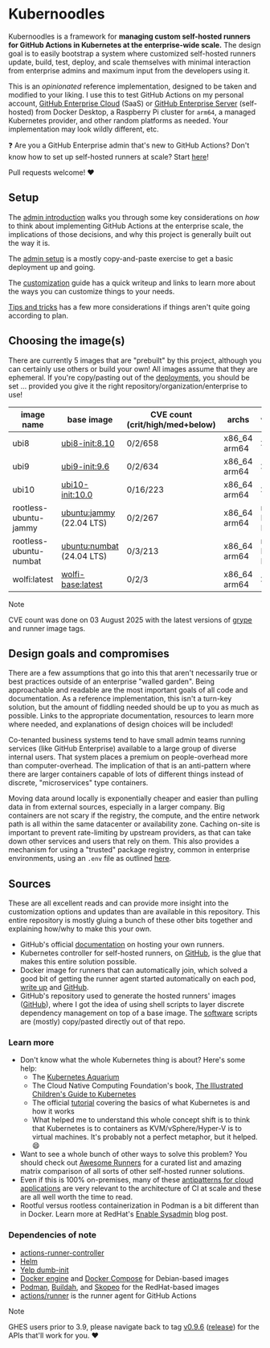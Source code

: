# Kubernoodles

Kubernoodles is a framework for **managing custom self-hosted runners for GitHub Actions in Kubernetes at the enterprise-wide scale.**  The design goal is to easily bootstrap a system where customized self-hosted runners update, build, test, deploy, and scale themselves with minimal interaction from enterprise admins and maximum input from the developers using it.

This is an _opinionated_ reference implementation, designed to be taken and modified to your liking.  I use this to test GitHub Actions on my personal account, [GitHub Enterprise Cloud](https://github.com) (SaaS) or [GitHub Enterprise Server](https://docs.github.com/en/enterprise-server@latest) (self-hosted) from Docker Desktop, a Raspberry Pi cluster for `arm64`, a managed Kubernetes provider, and other random platforms as needed.  Your implementation may look wildly different, etc.

:question: Are you a GitHub Enterprise admin that's new to GitHub Actions?  Don't know how to set up self-hosted runners at scale?  Start [here](https://some-natalie.dev/blog/arch-guide-to-selfhosted-actions/)!

Pull requests welcome! :heart:

## Setup

The [admin introduction](https://some-natalie.dev/blog/arch-guide-to-selfhosted-actions/) walks you through some key considerations on _how_ to think about implementing GitHub Actions at the enterprise scale, the implications of those decisions, and why this project is generally built out the way it is.

The [admin setup](https://some-natalie.dev/blog/kubernoodles-pt-1) is a mostly copy-and-paste exercise to get a basic deployment up and going.

The [customization](https://some-natalie.dev/blog/kubernoodles-pt-5) guide has a quick writeup and links to learn more about the ways you can customize things to your needs.

[Tips and tricks](docs/tips-and-tricks.md) has a few more considerations if things aren't quite going according to plan.

## Choosing the image(s)

There are currently 5 images that are "prebuilt" by this project, although you can certainly use others or build your own!  All images assume that they are ephemeral.  If you're copy/pasting out of the [deployments](deployments), you should be set ... provided you give it the right repository/organization/enterprise to use!

<!-- START_SECTION:table -->
| image name | base image | CVE count<br>(crit/high/med+below) | archs | virtualization? | sudo? | notes |
|---|---|---|---|---|---|---|
| ubi8 | [ubi8-init:8.10](https://catalog.redhat.com/software/containers/ubi8-init/5c6aea74dd19c77a158f0892) | 0/2/658 | x86_64<br>arm64 | :x: | :x: | n/a |
| ubi9 | [ubi9-init:9.6](https://catalog.redhat.com/software/containers/ubi9-init/6183297540a2d8e95c82e8bd) | 0/2/634 | x86_64<br>arm64 | :x: | :x: | n/a |
| ubi10 | [ubi10-init:10.0](https://catalog.redhat.com/software/containers/ubi10-init/66f2aabb701371ba5f56497a?image=686bd755edf0de590015a72d&container-tabs=overview) | 0/16/223 | x86_64<br>arm64 | :x: | :x: | n/a |
| rootless-ubuntu-jammy | [ubuntu:jammy](https://hub.docker.com/_/ubuntu) (22.04 LTS) | 0/2/267 | x86_64<br>arm64 | rootless Docker-in-Docker | :x: | [common rootless problems](docs/tips-and-tricks.md#rootless-images) |
| rootless-ubuntu-numbat | [ubuntu:numbat](https://hub.docker.com/_/ubuntu) (24.04 LTS) | 0/3/213 | x86_64<br>arm64 | rootless Docker-in-Docker | :x: | [common rootless problems](docs/tips-and-tricks.md#rootless-images) |
| wolfi:latest | [wolfi-base:latest](https://images.chainguard.dev/directory/image/wolfi-base/versions) | 0/2/3 | x86_64<br>arm64 | :x: | :x: | n/a |
<!-- END_SECTION:table -->

<!-- START_SECTION:date -->
> [!NOTE]
> CVE count was done on 03 August 2025 with the latest versions of [grype](https://github.com/anchore/grype) and runner image tags.
<!-- END_SECTION:date -->

## Design goals and compromises

There are a few assumptions that go into this that aren't necessarily true or best practices outside of an enterprise "walled garden".  Being approachable and readable are the most important goals of all code and documentation.  As a reference implementation, this isn't a turn-key solution, but the amount of fiddling needed should be up to you as much as possible.  Links to the appropriate documentation, resources to learn more where needed, and explanations of design choices will be included!

Co-tenanted business systems tend to have small admin teams running services (like GitHub Enterprise) available to a large group of diverse internal users.  That system places a premium on people-overhead more than computer-overhead.  The implication of that is an anti-pattern where there are larger containers capable of lots of different things instead of discrete, "microservices" type containers.

Moving data around locally is exponentially cheaper and easier than pulling data in from external sources, especially in a larger company.  Big containers are not scary if the registry, the compute, and the entire network path is all within the same datacenter or availability zone.  Caching on-site is important to prevent rate-limiting by upstream providers, as that can take down other services and users that rely on them.  This also provides a mechanism for using a "trusted" package registry, common in enterprise environments, using an `.env` file as outlined [here](images/README.md).

## Sources

These are all excellent reads and can provide more insight into the customization options and updates than are available in this repository.  This entire repository is mostly gluing a bunch of these other bits together and explaining how/why to make this your own.

- GitHub's official [documentation](https://docs.github.com/en/actions/hosting-your-own-runners) on hosting your own runners.
- Kubernetes controller for self-hosted runners, on [GitHub](https://github.com/actions/actions-runner-controller), is the glue that makes this entire solution possible.
- Docker image for runners that can automatically join, which solved a good bit of getting the runner agent started automatically on each pod, [write up](https://sanderknape.com/2020/03/self-hosted-github-actions-runner-kubernetes/) and [GitHub](https://github.com/SanderKnape/github-runner).
- GitHub's repository used to generate the hosted runners' images ([GitHub](https://github.com/actions/virtual-environments)), where I got the idea of using shell scripts to layer discrete dependency management on top of a base image.  The [software](../images/software) scripts are (mostly) copy/pasted directly out of that repo.

### Learn more

- Don't know what the whole Kubernetes thing is about?  Here's some help:
  - The [Kubernetes Aquarium](https://medium.com/@AnneLoVerso/the-kubernetes-aquarium-6a3d1d7a2afd)
  - The Cloud Native Computing Foundation's book, [The Illustrated Children's Guide to Kubernetes](https://www.cncf.io/phippy/the-childrens-illustrated-guide-to-kubernetes/)
  - The official [tutorial](https://kubernetes.io/docs/tutorials/kubernetes-basics/) covering the basics of what Kubernetes is and how it works
  - What helped me to understand this whole concept shift is to think that Kubernetes is to containers as KVM/vSphere/Hyper-V is to virtual machines.  It's probably not a perfect metaphor, but it helped. :smile:
- Want to see a whole bunch of other ways to solve this problem?  You should check out [Awesome Runners](https://jonico.github.io/awesome-runners) for a curated list and amazing matrix comparison of all sorts of other self-hosted runner solutions.
- Even if this is 100% on-premises, many of these [antipatterns for cloud applications](https://docs.microsoft.com/en-gb/azure/architecture/antipatterns/) are very relevant to the architecture of CI at scale and these are all well worth the time to read.
- Rootful versus rootless containerization in Podman is a bit different than in Docker.  Learn more at RedHat's [Enable Sysadmin](https://www.redhat.com/sysadmin/podman-inside-container) blog post.

### Dependencies of note

- [actions-runner-controller](https://github.com/actions/actions-runner-controller)
- [Helm](https://helm.sh/)
- [Yelp dumb-init](https://github.com/Yelp/dumb-init)
- [Docker engine](https://docs.docker.com/engine/release-notes/) and [Docker Compose](https://docs.docker.com/compose/release-notes/) for Debian-based images
- [Podman](https://github.com/containers/podman), [Buildah](https://github.com/containers/buildah), and [Skopeo](https://github.com/containers/skopeo) for the RedHat-based images
- [actions/runner](https://github.com/actions/runner) is the runner agent for GitHub Actions

> [!NOTE]
> GHES users prior to 3.9, please navigate back to tag [v0.9.6](https://github.com/some-natalie/kubernoodles/tree/v0.9.6) ([release](https://github.com/some-natalie/kubernoodles/releases/tag/v0.9.6)) for the APIs that'll work for you. :heart:
